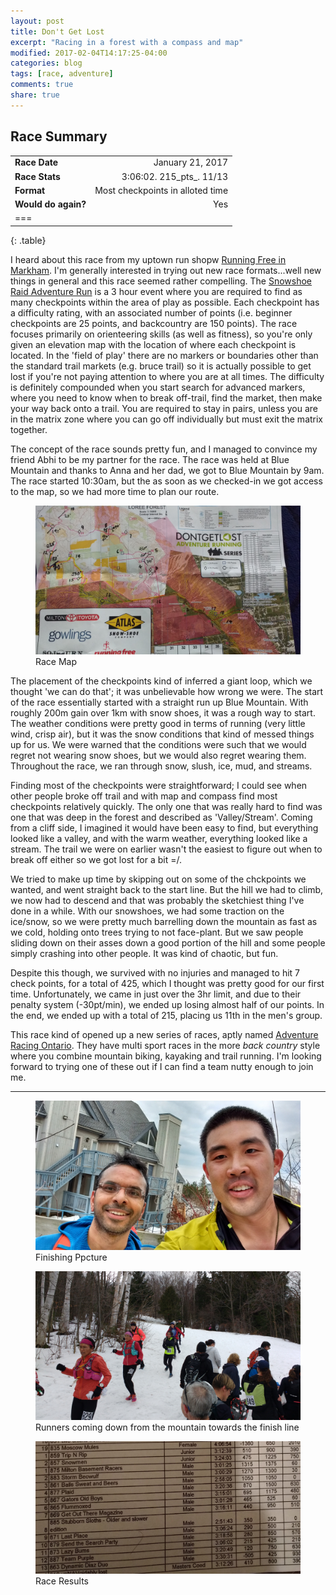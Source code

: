 ```yaml
---
layout: post
title: Don't Get Lost
excerpt: "Racing in a forest with a compass and map"
modified: 2017-02-04T14:17:25-04:00
categories: blog
tags: [race, adventure]
comments: true
share: true
---
```


## Race Summary

|                       |                   |
|:----------------------|------------------:|
| **Race Date**			| January 21, 2017	|
| **Race Stats**		| 3:06:02. 215_pts_. 11/13|
| **Format** 			| Most checkpoints in alloted time 			|
| **Would do again?** 	| Yes 							|
| ===
{: .table}

I heard about this race from my uptown run shopw [Running Free in Markham](http://www.runningfree.com/). I'm generally interested in trying out new race formats...well new things in general and this race seemed rather compelling. The [Snowshoe Raid Adventure Run](http://dontgetlost.ca/index.php/ark-locations/ark-hamilton?option=com_content&view=article&id=48&Itemid=66) is a 3 hour event where you are required to find as many checkpoints within the area of play as possible. Each checkpoint has a difficulty rating, with an associated number of points (i.e. beginner checkpoints are 25 points, and backcountry are 150 points). The race focuses primarily on orienteering skills (as well as fitness), so you're only given an elevation map with the location of where each checkpoint is located. In the 'field of play' there are no markers or boundaries other than the standard trail markets (e.g. bruce trail) so it is actually possible to get lost if you're not paying attention to where you are at all times. The difficulty is definitely compounded when you start search for advanced markers, where you need to know when to break off-trail, find the market, then make your way back onto a trail. You are required to stay in pairs, unless you are in the matrix zone where you can go off individually but must exit the matrix together.

The concept of the race sounds pretty fun, and I managed to convince my friend Abhi to be my partner for the race. The race was held at Blue Mountain and thanks to Anna and her dad, we got to Blue Mountain by 9am. The race started 10:30am, but the as soon as we checked-in we got access to the map, so we had more time to plan our route.

<figure>
	<a href="/images/dontGetLostMap.jpg"><img src="/images/dontGetLostMap.jpg" alt="image"></a>
	<figcaption>Race Map</figcaption>
</figure>

The placement of the checkpoints kind of inferred a giant loop, which we thought 'we can do that'; it was unbelievable how wrong we were. The start of the race essentially started with a straight run up Blue Mountain. With roughly 200m gain over 1km with snow shoes, it was a rough way to start. The weather conditions were pretty good in terms of running (very little wind, crisp air), but it was the snow conditions that kind of messed things up for us. We were warned that the conditions were such that we would regret not wearing snow shoes, but we would also regret wearing them. Throughout the race, we ran through snow, slush, ice, mud, and streams. 

Finding most of the checkpoints were straightforward; I could see when other people broke off trail and with map and compass find most checkpoints relatively quickly. The only one that was really hard to find was one that was deep in the forest and described as 'Valley/Stream'. Coming from a cliff side, I imagined it would have been easy to find, but everything looked like a valley, and with the warm weather, everything looked like a stream. The trail we were on earlier wasn't the easiest to figure out when to break off either so we got lost for a bit =/. 

We tried to make up time by skipping out on some of the chckpoints we wanted, and went straight back to the start line. But the hill we had to climb, we now had to descend and that was probably the sketchiest thing I've done in a while. With our snowshoes, we had some traction on the ice/snow, so we were pretty much barrelling down the mountain as fast as we cold, holding onto trees trying to not face-plant. But we saw people sliding down on their asses down a good portion of the hill and some people simply crashing into other people. It was kind of chaotic, but fun.

Despite this though, we survived with no injuries and managed to hit 7 check points, for a total of 425, which I thought was pretty good for our first time. Unfortunately, we came in just over the 3hr limit, and due to their penalty system (-30pt/min), we ended up losing almost half of our points. In the end, we ended up with a total of 215, placing us 11th in the men's group.

This race kind of opened up a new series of races, aptly named [Adventure Racing Ontario](http://www.adventureracingontario.com/). They have multi sport races in the more _back country_ style where you combine mountain biking, kayaking and trail running. I'm looking forward to trying one of these out if I can find a team nutty enough to join me.

---

<figure>
	<a href="/images/dontGetLostEnd.jpg"><img src="/images/dontGetLostEnd.jpg" alt="image"></a>
	<figcaption>Finishing Ppcture</figcaption>
</figure>

<figure>
	<a href="/images/dontGetLostRunners.jpg"><img src="/images/dontGetLostRunners.jpg" alt="image"></a>
	<figcaption>Runners coming down from the mountain towards the finish line</figcaption>
</figure>

<figure>
	<a href="/images/dontGetLostResults.jpg"><img src="/images/dontGetLostResults.jpg" alt="image"></a>
	<figcaption>Race Results</figcaption>
</figure>